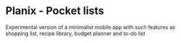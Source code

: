 # Planix - Pocket lists
Experimental version of a minimalist mobile app with such features as shopping list, recipe library, budget planner and to-do list
